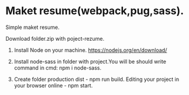 # Maket resume(webpack,pug,sass).
Simple maket resume.

Download folder.zip with poject-rezume.

1) Install Node on your machine.
https://nodejs.org/en/download/

2) Install node-sass in folder with project.You will be should write command in cmd: npm i node-sass.

3) Create folder production dist - npm run build.
   Editing your project in your browser online - npm start.
